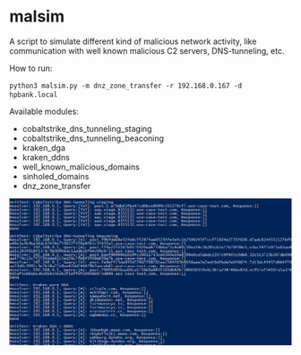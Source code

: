 # malsim
A script to simulate different kind of malicious network activity, like communication with well known malicious C2 servers, DNS-tunneling, etc.

How to run:
```
python3 malsim.py -m dnz_zone_transfer -r 192.168.0.167 -d hpbank.local
```

Available modules:
* cobaltstrike_dns_tunneling_staging
* cobaltstrike_dns_tunneling_beaconing
* kraken_dga
* kraken_ddns
* well_known_malicious_domains
* sinholed_domains
* dnz_zone_transfer

![Alt text](malsim.png?raw=true "malsim")
